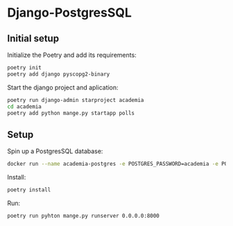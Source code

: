 # Django-PostgresSQL

## Initial setup

Initialize the Poetry and add its requirements:

```bash
poetry init
poetry add django pyscopg2-binary
```
Start the django project and aplication:

```bash
poetry run django-admin starproject academia
cd academia
poetry add python mange.py startapp polls
```
## Setup

Spin up a PostgresSQL database:

```bash
docker run --name academia-postgres -e POSTGRES_PASSWORD=academia -e POSTGRES_USER=academia -e POSTGRES_DB=academia -d postgres:15.3
```
Install:
```bash
poetry install
```
Run:
```bash
poetry run pyhton mange.py runserver 0.0.0.0:8000
```